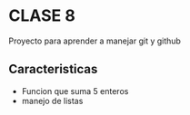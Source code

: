 # CLASE 8
Proyecto para aprender a manejar git y github

## Caracteristicas
* Funcion que suma 5 enteros
* manejo de listas